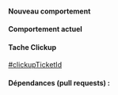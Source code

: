 #### Nouveau comportement

#### Comportement actuel

#### Tache Clickup

[#clickupTicketId](https://app.clickup.com/t/clickupTicketId)

#### Dépendances (pull requests) :

<!--
#### Contexte

Utiliser ou créer l'un des labels suivants pour spécifier le périmètre et le type de la Pull Request :

- "scope: pompier", "scope: focus", "scope: tâche annexe"
- "type: bugfix", "type: feature", "type: poc"

Voir https://github.com/mapado/ticketing/labels pour un exemple

#### Autres informations
-->
